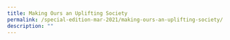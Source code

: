 ```yaml
---
title: Making Ours an Uplifting Society
permalink: /special-edition-mar-2021/making-ours-an-uplifting-society/
description: ""
---
```

